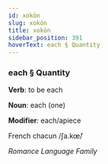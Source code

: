 ```yaml
---
id: xokön
slug: xokön
title: xokön
sidebar_position: 391
hoverText: each § Quantity
---
```


### each § Quantity

**Verb**: to be each

**Noun**: each (one)

**Modifier**: each/apiece

French chacun /ʃa.kœ̃/

*Romance Language Family*